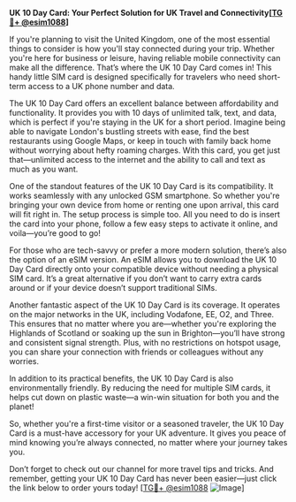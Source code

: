 **UK 10 Day Card: Your Perfect Solution for UK Travel and Connectivity[[TG💪+ @esim1088](https://t.me/s/esim1088)]**

If you're planning to visit the United Kingdom, one of the most essential things to consider is how you'll stay connected during your trip. Whether you're here for business or leisure, having reliable mobile connectivity can make all the difference. That’s where the UK 10 Day Card comes in! This handy little SIM card is designed specifically for travelers who need short-term access to a UK phone number and data.

The UK 10 Day Card offers an excellent balance between affordability and functionality. It provides you with 10 days of unlimited talk, text, and data, which is perfect if you're staying in the UK for a short period. Imagine being able to navigate London's bustling streets with ease, find the best restaurants using Google Maps, or keep in touch with family back home without worrying about hefty roaming charges. With this card, you get just that—unlimited access to the internet and the ability to call and text as much as you want.

One of the standout features of the UK 10 Day Card is its compatibility. It works seamlessly with any unlocked GSM smartphone. So whether you're bringing your own device from home or renting one upon arrival, this card will fit right in. The setup process is simple too. All you need to do is insert the card into your phone, follow a few easy steps to activate it online, and voila—you’re good to go! 

For those who are tech-savvy or prefer a more modern solution, there’s also the option of an eSIM version. An eSIM allows you to download the UK 10 Day Card directly onto your compatible device without needing a physical SIM card. It’s a great alternative if you don’t want to carry extra cards around or if your device doesn’t support traditional SIMs.

Another fantastic aspect of the UK 10 Day Card is its coverage. It operates on the major networks in the UK, including Vodafone, EE, O2, and Three. This ensures that no matter where you are—whether you're exploring the Highlands of Scotland or soaking up the sun in Brighton—you’ll have strong and consistent signal strength. Plus, with no restrictions on hotspot usage, you can share your connection with friends or colleagues without any worries.

In addition to its practical benefits, the UK 10 Day Card is also environmentally friendly. By reducing the need for multiple SIM cards, it helps cut down on plastic waste—a win-win situation for both you and the planet!

So, whether you're a first-time visitor or a seasoned traveler, the UK 10 Day Card is a must-have accessory for your UK adventure. It gives you peace of mind knowing you’re always connected, no matter where your journey takes you. 

Don’t forget to check out our channel for more travel tips and tricks. And remember, getting your UK 10 Day Card has never been easier—just click the link below to order yours today! [[TG💪+ @esim1088](https://t.me/s/esim1088) ![Image](https://i.postimg.cc/Y0z9fWf4/image.png)]